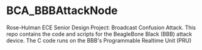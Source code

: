 # BCA_BBBAttackNode
Rose-Hulman ECE Senior Design Project: Broadcast Confusion Attack. This repo contains the code and scripts for the BeagleBone Black (BBB) attack device.  The C code runs on the BBB's Programmable Realtime Unit (PRU)
